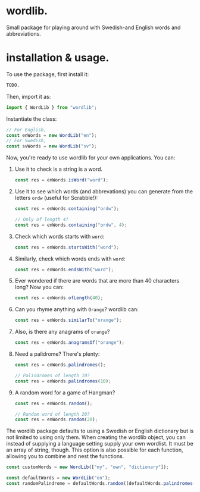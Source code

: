 # wordlib.
Small package for playing around with Swedish-and English words and abbreviations.

# installation & usage.
To use the package, first install it:
```bash
TODO.
```
Then, import it as:
```javascript
import { WordLib } from "wordlib";
```
Instantiate the class:
```javascript
// For English,
const enWords = new WordLib("en");
// For Swedish,
const svWords = new WordLib("sv");
```
Now, you're ready to use wordlib for your own applications. You can:
1. Use it to check is a string is a word.
   ```javascript
   const res = enWords.isWord("word");
   ```
2. Use it to see which words (and abbrevations) you can generate from the letters `ordw` (useful for Scrabble!):
   ```javascript
   const res = enWords.containing("ordw");

   // Only of length 4?
   const res = enWords.containing("ordw", 4);
   ```
3. Check which words starts with `word`:
   ```javascript
   const res = enWords.startsWith("word");
   ```
4. Similarly, check which words ends with `word`:
   ```javascript
   const res = enWords.endsWith("word");
   ```
5. Ever wondered if there are words that are more than 40 characters long? Now you can:
   ```javascript
   const res = enWords.ofLength(40);
   ```
6. Can you rhyme anything with `Orange`? wordlib can:
   ```javascript
   const res = enWords.similarTo("orange");
   ```
7. Also, is there any anagrams of `orange`?
   ```javascript
   const res = enWords.anagramsOf("orange");
   ```
8. Need a palidrome? There's plenty:
   ```javascript
   const res = enWords.palindromes();

   // Palindromes of length 10?
   const res = enWords.palindromes(10);
   ```
9. A random word for a game of Hangman?
      ```javascript
   const res = enWords.random();

   // Random word of length 20?
   const res = enWords.random(20);
   ```
The wordlib package defaults to using a Swedish or English dictionary but is not limited to using only them. When creating the wordlib object, you can instead of supplying a language setting supply your own wordlist. It must be an array of string, though. This option is also possible for each function, allowing you to combine and nest the functions.
```javascript
const customWords = new WordLib(["my", "own", "dictionary"]);

const defaultWords = new WordLib("en");
const randomPalindrome = defaultWords.random((defaultWords.palindromes()))

```
